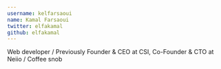```yaml
---
username: kelfarsaoui
name: Kamal Farsaoui
twitter: elfakamal
github: elfakamal
---
```

Web developer / Previously Founder & CEO at CSI, Co-Founder & CTO at Neiio / Coffee snob
